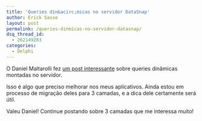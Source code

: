 ```yaml
---
title: 'Queries din&acirc;micas no servidor DataSnap'
author: Erick Sasse
layout: post
permalink: /queries-dinmicas-no-servidor-datasnap/
dsq_thread_id:
  - 262149283
categories:
  - Delphi
---
```

O Daniel Maltarolli fez [um post interessante][1] sobre queries dinâmicas montadas no servidor. 

Isso é algo que preciso melhorar nos meus aplicativos. Ainda estou em processo de migração deles para 3 camadas, e a dica dele certamente será útil. 

Valeu Daniel! Continue postando sobre 3 camadas que me interessa muito!

 [1]: http://dmalta.blogspot.com/2006/08/queries-dinmicas-no-servidor-datasnap.html